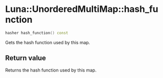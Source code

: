# Luna::UnorderedMultiMap::hash_function

```c++
hasher hash_function() const
```

Gets the hash function used by this map. 



## Return value
Returns the hash function used by this map. 

